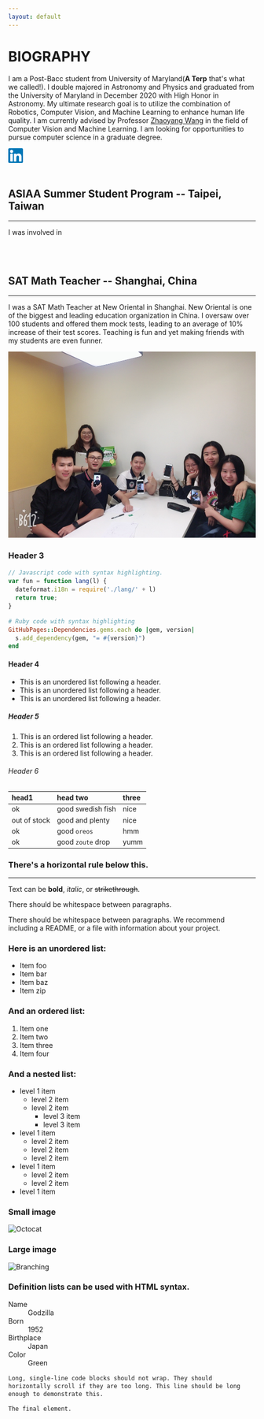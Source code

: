 ```yaml
---
layout: default
---
```


# BIOGRAPHY

I am a Post-Bacc student from University of Maryland(**A Terp** that's what we called!). I double majored in Astronomy and Physics and graduated from the University of Maryland in December 2020 with High Honor in Astronomy. My ultimate research goal is to utilize the combination of Robotics, Computer Vision, and Machine Learning to enhance human life quality. I am currently advised by Professor [Zhaoyang Wang](http://engineering.catholic.edu/research-and-faculty/faculty-profiles/mechanical/wang-zhaoyang/index.html) in the field of Computer Vision and Machine Learning. I am looking for opportunities to pursue computer science in a graduate degree.  

[<img align="left" width="30" height="30" src="/linkedin_icon.png">](http://linkedin.com/in/jiali-liang)  
<br/>
<br/>

## ASIAA Summer Student Program   -- Taipei, Taiwan
* * *
I was involved in 


<br/>
<br/>

## SAT Math Teacher   -- Shanghai, China
* * *
I was a SAT Math Teacher at New Oriental in Shanghai. New Oriental is one of the biggest and leading education organization in China. I oversaw over 100 students and offered them mock tests, leading to an average of 10% increase of their test scores. Teaching is fun and yet making friends with my students are even funner. 

<img src="/IMG_1433.JPG" width="700">  

### Header 3

```js
// Javascript code with syntax highlighting.
var fun = function lang(l) {
  dateformat.i18n = require('./lang/' + l)
  return true;
}
```

```ruby
# Ruby code with syntax highlighting
GitHubPages::Dependencies.gems.each do |gem, version|
  s.add_dependency(gem, "= #{version}")
end
```

#### Header 4

*   This is an unordered list following a header.
*   This is an unordered list following a header.
*   This is an unordered list following a header.

##### Header 5

1.  This is an ordered list following a header.
2.  This is an ordered list following a header.
3.  This is an ordered list following a header.

###### Header 6

| head1        | head two          | three |
|:-------------|:------------------|:------|
| ok           | good swedish fish | nice  |
| out of stock | good and plenty   | nice  |
| ok           | good `oreos`      | hmm   |
| ok           | good `zoute` drop | yumm  |

### There's a horizontal rule below this.

* * *


Text can be **bold**, _italic_, or ~~strikethrough~~.


There should be whitespace between paragraphs.

There should be whitespace between paragraphs. We recommend including a README, or a file with information about your project.



### Here is an unordered list:

*   Item foo
*   Item bar
*   Item baz
*   Item zip

### And an ordered list:

1.  Item one
1.  Item two
1.  Item three
1.  Item four

### And a nested list:

- level 1 item
  - level 2 item
  - level 2 item
    - level 3 item
    - level 3 item
- level 1 item
  - level 2 item
  - level 2 item
  - level 2 item
- level 1 item
  - level 2 item
  - level 2 item
- level 1 item

### Small image

![Octocat](https://github.githubassets.com/images/icons/emoji/octocat.png)

### Large image

![Branching](https://guides.github.com/activities/hello-world/branching.png)


### Definition lists can be used with HTML syntax.

<dl>
<dt>Name</dt>
<dd>Godzilla</dd>
<dt>Born</dt>
<dd>1952</dd>
<dt>Birthplace</dt>
<dd>Japan</dd>
<dt>Color</dt>
<dd>Green</dd>
</dl>

```
Long, single-line code blocks should not wrap. They should horizontally scroll if they are too long. This line should be long enough to demonstrate this.
```

```
The final element.
```
